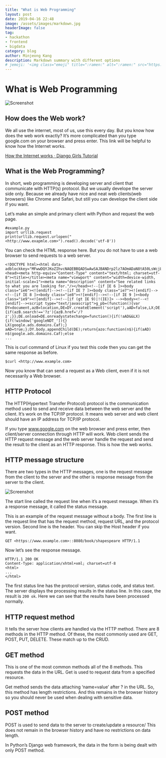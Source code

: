 ```yaml
---
title: "What is Web Programming"
layout: post
date: 2019-04-16 22:48
image: /assets/images/markdown.jpg
headerImage: false
tag:
- hackathon
- frontend
- bigdata
category: blog
author: Minjeong Kang
description: Markdown summary with different options
# jemoji: '<img class="emoji" title=":ramen:" alt=":ramen:" src="https://assets.github.com/images/icons/emoji/unicode/1f35c.png" height="20" width="20" align="absmiddle">'
---
```


# What is Web Programming

![Screenshot](https://cdn-images-1.medium.com/max/800/0*0ciaiRWAJ2kFTrYr.jpg)


## How does the Web work?
We all use the internet, most of us, use this every day. But you know how does the web work exactly? It’s more complicated than you type google.com on your browser and press enter. This link will be helpful to know how the Internet works.

[How the Internet works · Django Girls Tutorial](https://tutorial.djangogirls.org/en/how_the_internet_works/)

## What is the Web Programming?
In short, web programming is developing server and client that communicate with HTTP(s) protocol. But we usually develope the server side only. Because we already have nice and neat web clients(web browsers) like Chrome and Safari, but still you can develope the client side if you want.

Let’s make an simple and primary client with Python and request the web page.

```
#example.py
import urllib.request
print(urllib.request.urlopen("<http://www.exapmle.com>").read().decode('utf-8'))
```
You can check the HTML response here. But you do not have to use a web browser to send requests to a web server.

```
<!DOCTYPE html><html data-adblockkey="MFwwDQYJKoZIhvcNAQEBBQADSwAwSAJBANDrp2lz7AOmADaN8tA50LsWcjLFyQFcb/P2Txc58oYOeILb3vBw7J6f4pamkAQVSQuqYsKx3YzdUHCvbVZvFUsCAwEAAQ==_jcd1x7QDTpyAJGmHflZmnAej0PepN/9dkly1Qq+CuZmSPT80nh15QPnreUf0hjd3ZvIRPdmmq+pBvTOWJXRiNQ=="><head><meta http-equiv="Content-Type" content="text/html; charset=utf-8"><title></title><meta name="viewport" content="width=device-width, initial-scale=1"><meta name="description" content="See related links to what you are looking for."/></head><!--[if IE 6 ]><body class="ie6"><![endif]--><!--[if IE 7 ]><body class="ie7"><![endif]--><!--[if IE 8 ]><body class="ie8"><![endif]--><!--[if IE 9 ]><body class="ie9"><![endif]--><!--[if (gt IE 9)|!(IE)]> --><body><!--<![endif]--><script type="text/javascript">g_pb=(function(){var
DY=document,azB=location,DE=DY.createElement('script'),aAD=false,LX;DE.defer=true;DE.async=true;DE.src="//www.google.com/adsense/domains/caf.js";DE.onerror=function(){if(azB.search!=='?z'){azB.href='/?z';}};DE.onload=DE.onreadystatechange=function(){if(!aAD&&LX){if(!window['googleNDT_']){}
LX(google.ads.domains.Caf);}
aAD=true;};DY.body.appendChild(DE);return{azo:function(n$){if(aAD)
n$(google.ads.domains.Caf);else
...
```
This is curl command of Linux if you test this code then you can get the same response as before.
```
$curl <http://www.example.com>
```
Now you know that can send a request as a Web client, even if it is not necessarily a Web browser.

## HTTP Protocol
The HTTP(Hypertext Transfer Protocol) protocol is the communication method used to send and receive data between the web server and the client. It’s work on the TCP/IP protocol. It means web server and web client should have an IP address for TCP/IP protocol.

If you type www.google.com on the web browser and press enter, then client/server connection through HTTP will work. Web client sends the HTTP request message and the web server handle the request and send the result to the client as an HTTP response. This is how the web works.

## HTTP message structure
There are two types in the HTTP messages, one is the request message from the client to the server and the other is response message from the server to the client.

![Screenshot](https://mdn.mozillademos.org/files/13825/HTTPMsg2.png)

The start line called the request line when it’s a request message. When it’s a response message, it called the status message.

This is an example of the request message without a body. The first line is the request line that has the request method, request URL, and the protocol version. Second line is the header. You can skip the Host header if you want.
```
GET <https://www.example.com>::8080/book/shapespeare HTTP/1.1
```
Now let’s see the response message.
```
HTTP/1.1 200 OK
Content-Type: application/xhtml+xml; charset=utf-8
<html>
...
</html>
```
The first status line has the protocol version, status code, and status text. The server displays the processing results in the status line. In this case, the result is `200 ok`. Here we can see that the results have been processed normally.

## HTTP request method
It tells the server how clients are handled via the HTTP method. There are 8 methods in the HTTP method. Of these, the most commonly used are GET, POST, PUT, DELETE. These match up to the CRUD.

## GET method
This is one of the most common methods all of the 8 methods. This requests the data in the URL. Get is used to request data from a specified resource.

Get method sends the data attaching ‘name=value’ after ? in the URL. So, this method has length restrictions. And this remains in the browser history so you should never be used when dealing with sensitive data.

## POST method
POST is used to send data to the server to create/update a resource/ This does not remain in the browser history and have no restrictions on data length.

In Python’s Django web framework, the data in the form is being dealt with only POST method.
